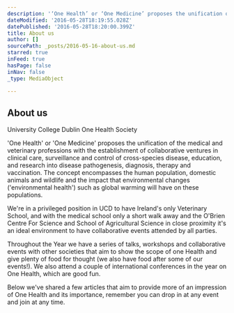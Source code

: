 ```yaml
---
description: '‘One Health’ or ‘One Medicine’ proposes the unification of the medical and veterinary professions with the establishment of collaborative ventures in clinical care, surveillance and control of cross-species disease, education, and research into disease pathogenesis, diagnosis, therapy and vaccination. The concept encompasses the human population, domestic animals and wildlife and the impact that environmental changes (‘environmental health’) such as global warming will have on these populations.'
dateModified: '2016-05-28T18:19:55.028Z'
datePublished: '2016-05-28T18:20:00.399Z'
title: About us
author: []
sourcePath: _posts/2016-05-16-about-us.md
starred: true
inFeed: true
hasPage: false
inNav: false
_type: MediaObject

---
```

<article style=""><h1>About us</h1><p>University College Dublin One Health Society</p></article>

'One Health' or 'One Medicine' proposes the unification of the medical and veterinary professions with the establishment of collaborative ventures in clinical care, surveillance and control of cross-species disease, education, and research into disease pathogenesis, diagnosis, therapy and vaccination. The concept encompasses the human population, domestic animals and wildlife and the impact that environmental changes ('environmental health') such as global warming will have on these populations.

We're in a privileged position in UCD to have Ireland's only Veterinary School, and with the medical school only a short walk away and the O'Brien Centre For Science and School of Agricultural Science in close proximity it's an ideal environment to have collaborative events attended by all parties.

Throughout the Year we have a series of talks, workshops and collaborative events with other societies that aim to show the scope of one Health and give plenty of food for thought (we also have food after some of our events!). We also attend a couple of international conferences in the year on One Health, which are good fun. 

Below we've shared a few articles that aim to provide more of an impression of One Health and its importance, remember you can drop in at any event and join at any time.